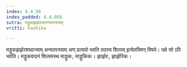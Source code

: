 ```yaml
---
index: 4.4.56
index_padded: 4.4.056
sutra: मड्डुकझर्झरादणन्यतरस्याम्
vritti: kashika

---
```

मड्डुकझर्झरशब्दाभ्याम् अन्यतरस्याम् अण् प्रत्ययो भवति तदस्य शिल्पम् इत्येतस्मिन् विषये। पक्षे सो ऽपि भवति। मड्डुकवादनं शिल्पमस्थ माड्डुकः, माड्डुकिकः। झार्झरः, झार्झरिकः।
